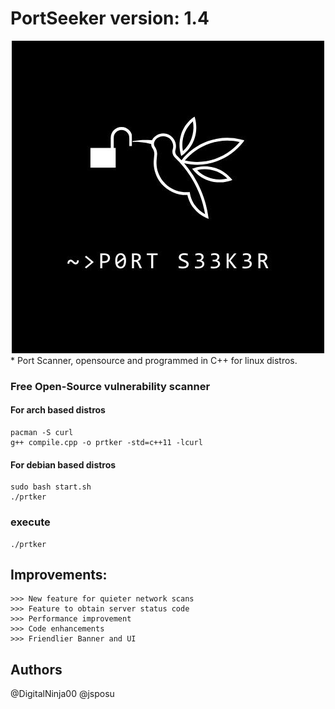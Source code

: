 # PortSeeker version: 1.4
<center>
    <img src="IMG_0385.jpeg">
</center>
* 
Port Scanner, opensource and programmed in C++ for linux distros.

### Free Open-Source vulnerability scanner
#### For arch based distros
```
pacman -S curl
g++ compile.cpp -o prtker -std=c++11 -lcurl
```
#### For debian based distros
```
sudo bash start.sh
./prtker

```
### execute
```
./prtker
```
## Improvements:

```
>>> New feature for quieter network scans
>>> Feature to obtain server status code
>>> Performance improvement
>>> Code enhancements
>>> Friendlier Banner and UI
```

## Authors

@DigitalNinja00
@jsposu

